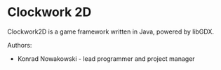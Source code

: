 # Clockwork 2D
Clockwork2D is a game framework written in Java, powered by libGDX.

Authors:
* Konrad Nowakowski - lead programmer and project manager
